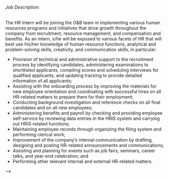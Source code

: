 <!-- ---
layout:       jobs
class:        job
title:        "HR Intern"
titles:       "HR Intern"
photo: "https://www.orangeandbronze.com/assets/images/fb-careers.png"
description:  The HR Intern will be joining the O&B team in implementing various human resources programs and initiatives that drive growth throughout the company from recruitment, resource management, and compensation and benefits.
date:         2018-04-03 16:43:00 +0800
categories:   jobs
redirect_from: 
  - /hr-intern
---
<!-- Do not leave new lines after each element. Elements after new lines will not be rendered. -->
<h6 class="-dark">Job Description:</h6>
<p>
  The HR Intern will be joining the O&B team in implementing various human resources programs and initiatives that drive growth throughout the company from recruitment, resource management, and compensation and benefits. As an intern, s/he will be exposed to various facets of HR that will best use his/her knowledge of human resource functions, analytical and problem-solving skills, creativity, and communication skills, in particular:
</p>
<ul>
  <li>
    Provision of technical and administrative support to the recruitment process by identifying candidates, administering examinations to shortlisted applicants, compiling scores and scheduling interviews for qualified applicants, and updating tracking to provide detailed information of all applicants;
  </li>
  <li>
    Assisting with the onboarding process by improving the materials for new employee orientation and coordinating with successful hires on all HR-related matters to prepare them for their employment;
  </li>
  <li>
    Conducting background investigation and reference checks on all final candidates and on all new employees;
  </li>
  <li>
    Administering benefits and payroll by checking and providing employee self-service by reviewing data entries in the HRIS system and carrying out HRIS-related functions; 
  </li>
  <li>
    Maintaining employee records through organizing the filing system and performing clerical work;
  </li>
  <li>
    Improvement of the company’s internal communication by drafting, designing and posting HR-related announcements and communications;
  </li>
  <li>
    Assisting and planning for events such as job fairs, seminars, career talks, and year-end celebration; and
  </li>
  <li>
    Performing other relevant internal and external HR-related matters.
  </li>
</ul>
 -->